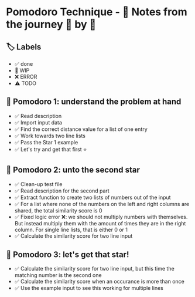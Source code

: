 # Pomodoro Technique - 📝 Notes from the journey 🍅 by 🍅

## 🏷️ Labels

- ✅ done
- 🚧 WIP
- ❌ ERROR
- ⚠️ TODO

## 🍅 Pomodoro 1: understand the problem at hand

- ✅ Read description
- ✅ Import input data
- ✅ Find the correct distance value for a list of one entry
- ✅ Work towards two line lists
- ✅ Pass the Star 1 example
- ✅ Let's try and get that first ⭐️

## 🍅 Pomodoro 2: unto the second star
- ✅ Clean-up test file
- ✅ Read description for the second part
- ✅ Extract function to create two lists of numbers out of the input
- ✅ For a list where none of the numbers on the left and right columns are shared, the total similarity score is 0
- ✅ Fixed logic error ❌: we should not multiply numbers with themselves. But instead multiply them with the amount of times they are in the right column. For single line lists, that is either 0 or 1
- ✅ Calculate the similarity score for two line input

## 🍅 Pomodoro 3: let's get that star!
- ✅ Calculate the similarity score for two line input, but this time the matching number is the second one
- ✅ Calculate the similarity score when an occurance is more than once
- ✅ Use the example input to see this working for multiple lines

